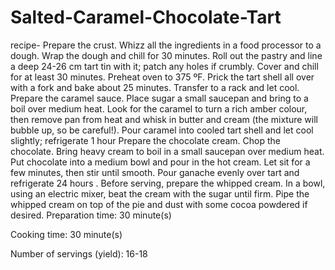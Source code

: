 # Salted-Caramel-Chocolate-Tart
recipe- 
Prepare the crust. 
Whizz all the ingredients in a food processor to a dough. Wrap the dough and chill for 30 minutes. 
Roll out the pastry and line a deep 24-26 cm tart tin with it; patch any holes if crumbly. Cover and chill for at least 30 minutes.
Preheat oven to 375 ºF. Prick the tart shell all over with a fork and bake about 25 minutes.
Transfer to a rack and let cool.
Prepare the caramel sauce. 
Place sugar a small saucepan and bring to a boil over medium heat. Look for the caramel to turn a rich amber colour, then remove pan from heat and whisk in butter and cream (the mixture will bubble up, so be careful!). Pour caramel into cooled tart shell and let cool slightly; refrigerate 1 hour
Prepare the chocolate cream. Chop the chocolate. Bring heavy cream to boil in a small saucepan over medium heat.
Put chocolate into a medium bowl and pour in the hot cream. 
Let sit for a few minutes, then stir until smooth. Pour ganache evenly over tart and refrigerate 24 hours .
Before serving, prepare the whipped cream. In a bowl, using an electric mixer, beat the cream with the sugar until firm. 
Pipe the whipped cream on top of the pie and dust with some cocoa powdered if desired.
Preparation time: 30 minute(s)

Cooking time: 30 minute(s)

Number of servings (yield): 16-18

